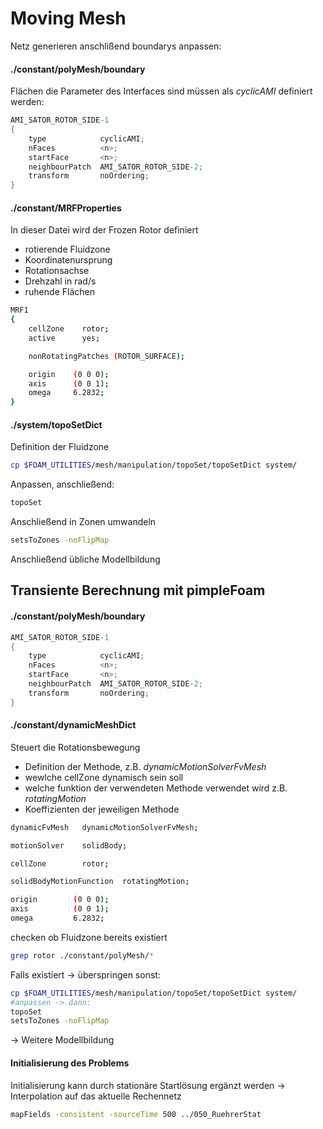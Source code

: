 # Moving Mesh
Netz generieren anschlißend boundarys anpassen:

#### ./constant/polyMesh/boundary 
Flächen die Parameter des Interfaces sind müssen als *cyclicAMI* definiert
werden:

```cpp
AMI_SATOR_ROTOR_SIDE-1
{
    type            cyclicAMI;
    nFaces          <n>;
    startFace       <n>;
    neighbourPatch  AMI_SATOR_ROTOR_SIDE-2;
    transform       noOrdering;
}
```

#### ./constant/MRFProperties

In dieser Datei wird der Frozen Rotor definiert
* rotierende Fluidzone
* Koordinatenursprung
* Rotationsachse
* Drehzahl in rad/s
* ruhende Flächen
```bash
MRF1
{
    cellZone    rotor;
    active      yes;

    nonRotatingPatches (ROTOR_SURFACE);

    origin    (0 0 0);
    axis      (0 0 1);
    omega     6.2832;
}
```

#### ./system/topoSetDict
Definition der Fluidzone
```bash
cp $FOAM_UTILITIES/mesh/manipulation/topoSet/topoSetDict system/
```
Anpassen, anschließend:
```bash
topoSet
```
Anschließend in Zonen umwandeln
```bash
setsToZones -noFlipMap
```
Anschließend übliche Modellbildung

## Transiente Berechnung mit pimpleFoam

#### ./constant/polyMesh/boundary

```cpp
AMI_SATOR_ROTOR_SIDE-1
{
    type            cyclicAMI;
    nFaces          <n>;
    startFace       <n>;
    neighbourPatch  AMI_SATOR_ROTOR_SIDE-2;
    transform       noOrdering;
}
```

#### ./constant/dynamicMeshDict
Steuert die Rotationsbewegung
* Definition der Methode, z.B. *dynamicMotionSolverFvMesh*
* wewlche cellZone dynamisch sein soll
* welche funktion der verwendeten Methode verwendet wird z.B. *rotatingMotion*
* Koeffizienten der jeweiligen Methode

```bash
dynamicFvMesh   dynamicMotionSolverFvMesh;

motionSolver    solidBody;

cellZone        rotor;

solidBodyMotionFunction  rotatingMotion;

origin        (0 0 0);
axis          (0 0 1);
omega         6.2832;
```

checken ob Fluidzone bereits existiert
```bash
grep rotor ./constant/polyMesh/*
```
Falls existiert -> überspringen sonst:
```bash
cp $FOAM_UTILITIES/mesh/manipulation/topoSet/topoSetDict system/
#anpassen -> dann:
topoSet
setsToZones -noFlipMap
```
-> Weitere Modellbildung

#### Initialisierung des Problems
Initialisierung kann durch stationäre Startlösung ergänzt werden ->
Interpolation auf das aktuelle Rechennetz
```bash
mapFields -consistent -sourceTime 500 ../050_RuehrerStat
```


